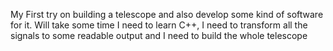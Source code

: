 My First try on building a telescope and also develop some kind of software for it. Will take some time
I need to learn C++, I need to transform all the signals to some readable output and I need to build the whole telescope